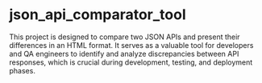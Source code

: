 # json_api_comparator_tool
This project is designed to compare two JSON APIs and present their differences in an HTML format. It serves as a valuable tool for developers and QA engineers to identify and analyze discrepancies between API responses, which is crucial during development, testing, and deployment phases.​

